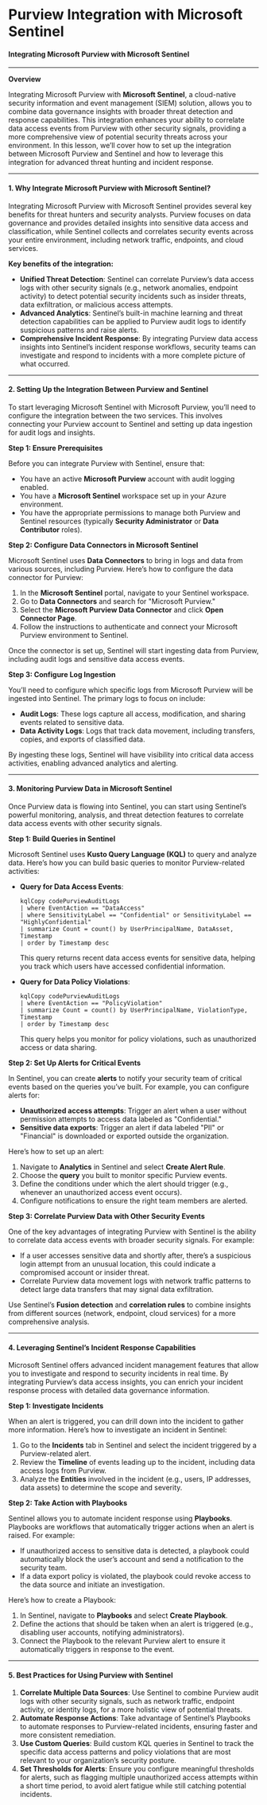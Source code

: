 # Purview Integration with Microsoft Sentinel

#### **Integrating Microsoft Purview with Microsoft Sentinel**

***

**Overview**

Integrating Microsoft Purview with **Microsoft Sentinel**, a cloud-native security information and event management (SIEM) solution, allows you to combine data governance insights with broader threat detection and response capabilities. This integration enhances your ability to correlate data access events from Purview with other security signals, providing a more comprehensive view of potential security threats across your environment. In this lesson, we’ll cover how to set up the integration between Microsoft Purview and Sentinel and how to leverage this integration for advanced threat hunting and incident response.

***

#### **1. Why Integrate Microsoft Purview with Microsoft Sentinel?**

Integrating Microsoft Purview with Microsoft Sentinel provides several key benefits for threat hunters and security analysts. Purview focuses on data governance and provides detailed insights into sensitive data access and classification, while Sentinel collects and correlates security events across your entire environment, including network traffic, endpoints, and cloud services.

**Key benefits of the integration:**

* **Unified Threat Detection**: Sentinel can correlate Purview’s data access logs with other security signals (e.g., network anomalies, endpoint activity) to detect potential security incidents such as insider threats, data exfiltration, or malicious access attempts.
* **Advanced Analytics**: Sentinel’s built-in machine learning and threat detection capabilities can be applied to Purview audit logs to identify suspicious patterns and raise alerts.
* **Comprehensive Incident Response**: By integrating Purview data access insights into Sentinel’s incident response workflows, security teams can investigate and respond to incidents with a more complete picture of what occurred.

***

#### **2. Setting Up the Integration Between Purview and Sentinel**

To start leveraging Microsoft Sentinel with Microsoft Purview, you’ll need to configure the integration between the two services. This involves connecting your Purview account to Sentinel and setting up data ingestion for audit logs and insights.

**Step 1: Ensure Prerequisites**

Before you can integrate Purview with Sentinel, ensure that:

* You have an active **Microsoft Purview** account with audit logging enabled.
* You have a **Microsoft Sentinel** workspace set up in your Azure environment.
* You have the appropriate permissions to manage both Purview and Sentinel resources (typically **Security Administrator** or **Data Contributor** roles).

**Step 2: Configure Data Connectors in Microsoft Sentinel**

Microsoft Sentinel uses **Data Connectors** to bring in logs and data from various sources, including Purview. Here’s how to configure the data connector for Purview:

1. In the **Microsoft Sentinel** portal, navigate to your Sentinel workspace.
2. Go to **Data Connectors** and search for "Microsoft Purview."
3. Select the **Microsoft Purview Data Connector** and click **Open Connector Page**.
4. Follow the instructions to authenticate and connect your Microsoft Purview environment to Sentinel.

Once the connector is set up, Sentinel will start ingesting data from Purview, including audit logs and sensitive data access events.

**Step 3: Configure Log Ingestion**

You’ll need to configure which specific logs from Microsoft Purview will be ingested into Sentinel. The primary logs to focus on include:

* **Audit Logs**: These logs capture all access, modification, and sharing events related to sensitive data.
* **Data Activity Logs**: Logs that track data movement, including transfers, copies, and exports of classified data.

By ingesting these logs, Sentinel will have visibility into critical data access activities, enabling advanced analytics and alerting.

***

#### **3. Monitoring Purview Data in Microsoft Sentinel**

Once Purview data is flowing into Sentinel, you can start using Sentinel’s powerful monitoring, analysis, and threat detection features to correlate data access events with other security signals.

**Step 1: Build Queries in Sentinel**

Microsoft Sentinel uses **Kusto Query Language (KQL)** to query and analyze data. Here’s how you can build basic queries to monitor Purview-related activities:

*   **Query for Data Access Events**:

    ```kql
    kqlCopy codePurviewAuditLogs
    | where EventAction == "DataAccess"
    | where SensitivityLabel == "Confidential" or SensitivityLabel == "HighlyConfidential"
    | summarize Count = count() by UserPrincipalName, DataAsset, Timestamp
    | order by Timestamp desc
    ```

    This query returns recent data access events for sensitive data, helping you track which users have accessed confidential information.
*   **Query for Data Policy Violations**:

    ```kql
    kqlCopy codePurviewAuditLogs
    | where EventAction == "PolicyViolation"
    | summarize Count = count() by UserPrincipalName, ViolationType, Timestamp
    | order by Timestamp desc
    ```

    This query helps you monitor for policy violations, such as unauthorized access or data sharing.

**Step 2: Set Up Alerts for Critical Events**

In Sentinel, you can create **alerts** to notify your security team of critical events based on the queries you’ve built. For example, you can configure alerts for:

* **Unauthorized access attempts**: Trigger an alert when a user without permission attempts to access data labeled as "Confidential."
* **Sensitive data exports**: Trigger an alert if data labeled "PII" or "Financial" is downloaded or exported outside the organization.

Here’s how to set up an alert:

1. Navigate to **Analytics** in Sentinel and select **Create Alert Rule**.
2. Choose the **query** you built to monitor specific Purview events.
3. Define the conditions under which the alert should trigger (e.g., whenever an unauthorized access event occurs).
4. Configure notifications to ensure the right team members are alerted.

**Step 3: Correlate Purview Data with Other Security Events**

One of the key advantages of integrating Purview with Sentinel is the ability to correlate data access events with broader security signals. For example:

* If a user accesses sensitive data and shortly after, there’s a suspicious login attempt from an unusual location, this could indicate a compromised account or insider threat.
* Correlate Purview data movement logs with network traffic patterns to detect large data transfers that may signal data exfiltration.

Use Sentinel’s **Fusion detection** and **correlation rules** to combine insights from different sources (network, endpoint, cloud services) for a more comprehensive analysis.

***

#### **4. Leveraging Sentinel’s Incident Response Capabilities**

Microsoft Sentinel offers advanced incident management features that allow you to investigate and respond to security incidents in real time. By integrating Purview’s data access insights, you can enrich your incident response process with detailed data governance information.

**Step 1: Investigate Incidents**

When an alert is triggered, you can drill down into the incident to gather more information. Here’s how to investigate an incident in Sentinel:

1. Go to the **Incidents** tab in Sentinel and select the incident triggered by a Purview-related alert.
2. Review the **Timeline** of events leading up to the incident, including data access logs from Purview.
3. Analyze the **Entities** involved in the incident (e.g., users, IP addresses, data assets) to determine the scope and severity.

**Step 2: Take Action with Playbooks**

Sentinel allows you to automate incident response using **Playbooks**. Playbooks are workflows that automatically trigger actions when an alert is raised. For example:

* If unauthorized access to sensitive data is detected, a playbook could automatically block the user’s account and send a notification to the security team.
* If a data export policy is violated, the playbook could revoke access to the data source and initiate an investigation.

Here’s how to create a Playbook:

1. In Sentinel, navigate to **Playbooks** and select **Create Playbook**.
2. Define the actions that should be taken when an alert is triggered (e.g., disabling user accounts, notifying administrators).
3. Connect the Playbook to the relevant Purview alert to ensure it automatically triggers in response to the event.

***

#### **5. Best Practices for Using Purview with Sentinel**

1. **Correlate Multiple Data Sources**: Use Sentinel to combine Purview audit logs with other security signals, such as network traffic, endpoint activity, or identity logs, for a more holistic view of potential threats.
2. **Automate Response Actions**: Take advantage of Sentinel’s Playbooks to automate responses to Purview-related incidents, ensuring faster and more consistent remediation.
3. **Use Custom Queries**: Build custom KQL queries in Sentinel to track the specific data access patterns and policy violations that are most relevant to your organization’s security posture.
4. **Set Thresholds for Alerts**: Ensure you configure meaningful thresholds for alerts, such as flagging multiple unauthorized access attempts within a short time period, to avoid alert fatigue while still catching potential incidents.
